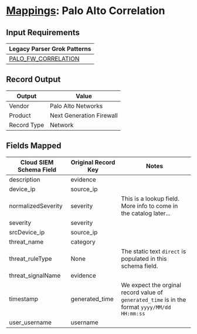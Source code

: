 # [Mappings](README.md): Palo Alto Correlation

## Input Requirements

|Legacy Parser Grok Patterns|
|-------------|
|[PALO_FW_CORRELATION](../legacy_parsers/PALO_FW_CORRELATION.md)|

## Record Output

|Output|Value|
|------|-----|
|Vendor|Palo Alto Networks|
|Product|Next Generation Firewall|
|Record Type|Network|

## Fields Mapped

|Cloud SIEM Schema Field|Original Record Key|Notes|
|-----------------------|-------------------|-----|
|description|evidence||
|device_ip|source_ip||
|normalizedSeverity|severity|This is a lookup field. More info to come in the catalog later...|
|severity|severity||
|srcDevice_ip|source_ip||
|threat_name|category||
|threat_ruleType|None|The static text `direct` is populated in this schema field.|
|threat_signalName|evidence||
|timestamp|generated_time|We expect the orginal record value of `generated_time` is in the format `yyyy/MM/dd HH:mm:ss`|
|user_username|username||

